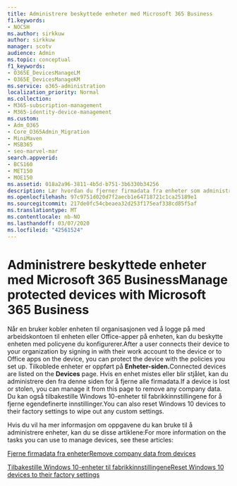 ```yaml
---
title: Administrere beskyttede enheter med Microsoft 365 Business
f1.keywords:
- NOCSH
ms.author: sirkkuw
author: sirkkuw
manager: scotv
audience: Admin
ms.topic: conceptual
f1_keywords:
- O365E_DevicesManageLM
- O365E_DevicesManageKM
ms.service: o365-administration
localization_priority: Normal
ms.collection:
- M365-subscription-management
- M365-identity-device-management
ms.custom:
- Adm_O365
- Core_O365Admin_Migration
- MiniMaven
- MSB365
- seo-marvel-mar
search.appverid:
- BCS160
- MET150
- MOE150
ms.assetid: 018a2a96-3811-4b5d-b751-3b6330b34256
description: Lær hvordan du fjerner firmadata fra enheter som administreres gjennom beskyttelsespolicyer, samt tilbakestille Windows 10-enheter til fabrikkinnstillingene.
ms.openlocfilehash: 97c9751d020d7f2aecb1e64718721c1ca25189e1
ms.sourcegitcommit: 217de0fc54cbeaea32d253f175eaf338cd85f5af
ms.translationtype: MT
ms.contentlocale: nb-NO
ms.lasthandoff: 03/07/2020
ms.locfileid: "42561524"
---
```

# <a name="manage-protected-devices-with-microsoft-365-business"></a><span data-ttu-id="7bd98-103">Administrere beskyttede enheter med Microsoft 365 Business</span><span class="sxs-lookup"><span data-stu-id="7bd98-103">Manage protected devices with Microsoft 365 Business</span></span>

<span data-ttu-id="7bd98-104">Når en bruker kobler enheten til organisasjonen ved å logge på med arbeidskontoen til enheten eller Office-apper på enheten, kan du beskytte enheten med policyene du konfigurerer.</span><span class="sxs-lookup"><span data-stu-id="7bd98-104">After a user connects their device to your organization by signing in with their work account to the device or to Office apps on the device, you can protect the device with the policies you set up.</span></span> <span data-ttu-id="7bd98-105">Tilkoblede enheter er oppført på **Enheter-siden.**</span><span class="sxs-lookup"><span data-stu-id="7bd98-105">Connected devices are listed on the **Devices** page.</span></span> <span data-ttu-id="7bd98-106">Hvis en enhet mistes eller blir stjålet, kan du administrere den fra denne siden for å fjerne alle firmadata.</span><span class="sxs-lookup"><span data-stu-id="7bd98-106">If a device is lost or stolen, you can manage it from this page to remove any company data.</span></span> <span data-ttu-id="7bd98-107">Du kan også tilbakestille Windows 10-enheter til fabrikkinnstillingene for å fjerne egendefinerte innstillinger.</span><span class="sxs-lookup"><span data-stu-id="7bd98-107">You can also reset Windows 10 devices to their factory settings to wipe out any custom settings.</span></span> 

<span data-ttu-id="7bd98-108">Hvis du vil ha mer informasjon om oppgavene du kan bruke til å administrere enheter, kan du se disse artiklene:</span><span class="sxs-lookup"><span data-stu-id="7bd98-108">For more information on the tasks you can use to manage devices, see these articles:</span></span> 
  
[<span data-ttu-id="7bd98-109">Fjerne firmadata fra enheter</span><span class="sxs-lookup"><span data-stu-id="7bd98-109">Remove company data from devices</span></span>](remove-company-data.md)
  
[<span data-ttu-id="7bd98-110">Tilbakestille Windows 10-enheter til fabrikkinnstillingene</span><span class="sxs-lookup"><span data-stu-id="7bd98-110">Reset Windows 10 devices to their factory settings</span></span>](reset-devices-to-factory-settings.md)
  

